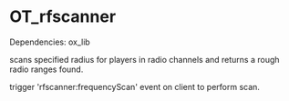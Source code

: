 # OT_rfscanner

Dependencies:
ox_lib

scans specified radius for players in radio channels and returns a rough radio ranges found.

trigger 'rfscanner:frequencyScan' event on client to perform scan. 
